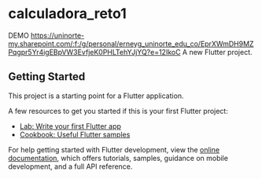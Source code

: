 # calculadora_reto1
DEMO https://uninorte-my.sharepoint.com/:f:/g/personal/erneyg_uninorte_edu_co/EprXWmDH9MZPqgpr5Yr4igEBpVW3EvfjeK0PHLTehYJjYQ?e=12IkoC
A new Flutter project.

## Getting Started

This project is a starting point for a Flutter application.

A few resources to get you started if this is your first Flutter project:

- [Lab: Write your first Flutter app](https://docs.flutter.dev/get-started/codelab)
- [Cookbook: Useful Flutter samples](https://docs.flutter.dev/cookbook)

For help getting started with Flutter development, view the
[online documentation](https://docs.flutter.dev/), which offers tutorials,
samples, guidance on mobile development, and a full API reference.
